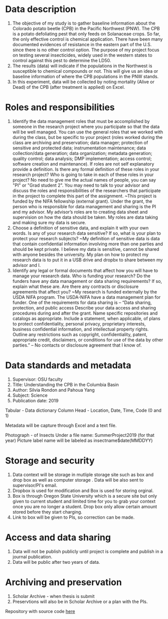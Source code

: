 # Data description
1. The objective of my study is to gather baseline information about the Colorado potato beetle (CPB) in the Pacific Northwest (PNW). The CPB is a potato defoliating pest that only feeds on Solanaceae crops. So far, the only effective control is chemical application. There have been many documented evidences of resistance in the eastern part of the U.S. since there is no other control option. The purpose of my project focus on testing several insecticides, widely used in the western states to control against this pest to determine the LD50.   
2. The results (data) will indicate if the populations in the Northwest is susceptible to chemical compounds or not. This will give us an idea or baseline information of where the CPB populations in the PNW stands. 
3. In this experiment, data will be collected by noting mortality (Alive or Dead) of the CPB (after treatment is applied) on Excel.  


# Roles and responsibilities
1. Identify the data management roles that must be accomplished by someone in the research project where you participate so that the data will be well managed. You can use the general roles that we worked with during the class, but be specific to your project (roles worked during the class are archiving and preservation; data manager; protection of sensitive and protected data; instrumentation maintenance; data collection/data generation; data organization; metadata generation; quality control; data analysis; DMP implementation; access control; software creation and maintenance). If roles are not self explanatory provide a definition. Is there any formal definition of these roles in your research project? Who is going to take in each of these roles in your project? No need to give me the actual names of people, you can say "PI" or "Grad student 2". You may need to talk to your advisor and discuss the roles and responsibilities of the researchers that participate in the project to complete this part of the assignment. 
~This project is funded by the NIFA fellowship (external grant). Under the grant, the person who is responsible for data management and sharing is the PI and my advisor.  My advisor’s roles are to creating data sheet and supervision on how the data should be taken. My roles are data taking and making sure my data is secure. 
2. Choose a definition of sensitive data, and explain it with your own words. Is any of your research data sensitive? If so, what is your plan to protect your research subjects?
~My definition of sensitive data is data that contain confidential information involving more than one parties and should be kept private. I believe my data is sensitive, cannot be shared with anyone besides the university. My plan on how to protect my research data is to put it in a USB drive and dropbx to share between my advisor and I. 
3. Identify any legal or formal documents that affect how you will have to manage your research data. Who is funding your research? Do the funders have any data management or data sharing requirements? If so, explain what these are. Are there any contracts or disclosure agreements that affect you? 
~My research is funded externally by the USDA NIFA program. The USDA-NIFA have a data management plan for funder. One of the requirements for data sharing is – “Data sharing, protection, and public access Describe your data access and sharing procedures during and after the grant. Name specific repositories and catalogs as appropriate. Include a statement, when applicable, of plans to protect confidentiality, personal privacy, proprietary interests, business confidential information, and intellectual property rights. Outline any restrictions such as copyright, confidentiality, patent, appropriate credit, disclaimers, or conditions for use of the data by other parties.” – No contacts or disclosure agreement that I know of. 


# Data standards and metadata
1. Supervisor: OSU faculty 
2. Title: Understanding the CPB in the Columbia Basin
3. Author: Silvia Rondon and Pahoua Yang
4. Subject: Science
5. Publication date: 2019

Tabular - Data dictionary
Column Head - Location, Date, Time, Code (0 and 1)

Metadata will be capture through Excel and a text file. 

Photograph - of Insects
Under a file name: SummerProject2019 (for that year)
Picture label name will be labeled as insectname$date(MMDDYY)

# Storage and security
1. Data context will be storage in mutliple storage site such as box and drop box as well as computer storage . Data will be also sent to supervisor/PI's email. 
2. Dropbox is used for modification and Box is used for storing orginal.
3. Box is through Oregon State University which is a secure site but only given to current student and limited time for you to grab your context once you are no longer a student. Drop box only allow certain amount stored before they start charging. 
4. Link to box will be given to PIs, so correction can be made. 

# Access and data sharing
1. Data will not be publish publicly until project is complete and publish in a journal publication. 
2. Data will be public after two years of data. 

# Archiving and preservation
1. Scholar Archive - when thesis is submit
2. Preservtions will also be in Scholar Archive or a plan with the PIs. 

Repository with source code [here](https://github.com/clarallebot/GRAD521_DMPtemplate)
